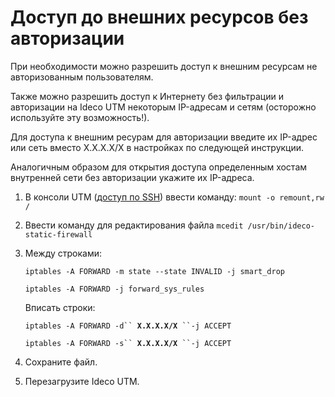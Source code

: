 # Доступ до внешних ресурсов без авторизации

При необходимости можно разрешить доступ к внешним ресурсам не авторизованным пользователям.

Также можно разрешить доступ к Интернету без фильтрации и авторизации на Ideco UTM некоторым IP-адресам и сетям (осторожно используйте эту возможность!).

Для доступа к внешним ресурам для авторизации введите их IP-адрес или сеть вместо X.X.X.X/X в настройках по следующей инструкции.

Аналогичным образом для открытия доступа определенным хостам внутренней сети без авторизации укажите их IP-адреса.

1. В консоли UTM ([доступ по SSH](../access-rules/admins/remote-ssh-access.md)) ввести команду: `mount -o remount,rw /`
2. Ввести команду для редактирования файла  `mcedit /usr/bin/ideco-static-firewall`
3.  Между строками: &#x20;

    `iptables -A FORWARD -m state --state INVALID -j smart_drop`

    `iptables -A FORWARD -j forward_sys_rules`

    Вписать строки: &#x20;

    `iptables -A FORWARD -d`` `**`X.X.X.X/X`**` ``-j ACCEPT`

    `iptables -A FORWARD -s`` `**`X.X.X.X/X`**` ``-j ACCEPT`
4. Сохраните файл.
5. Перезагрузите Ideco UTM.
